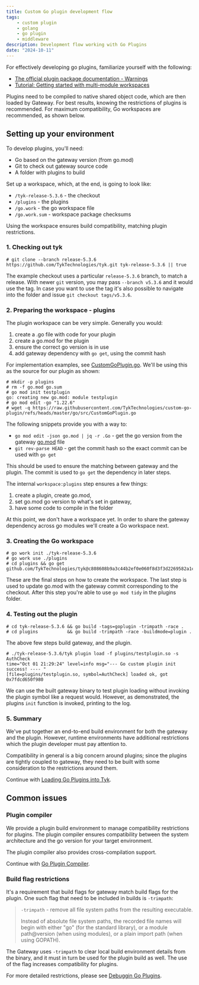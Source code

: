 ```yaml
---
title: Custom Go plugin development flow
tags:
    - custom plugin
    - golang
    - go plugin
    - middleware
description: Development flow working with Go Plugins
date: "2024-10-11"
---
```


For effectively developing go plugins, familiarize yourself with the following:

- [The official plugin package documentation - Warnings](https://pkg.go.dev/plugin)
- [Tutorial: Getting started with multi-module workspaces](https://go.dev/doc/tutorial/workspaces)

Plugins need to be compiled to native shared object code, which are then loaded by Gateway. For best results, knowing the restrictions of plugins is recommended. For maximum compatibility, Go workspaces are recommended, as shown below.

## Setting up your environment

To develop plugins, you'll need:

- Go based on the gateway version (from go.mod)
- Git to check out gateway source code
- A folder with plugins to build

Set up a workspace, which, at the end, is going to look like:

- `/tyk-release-5.3.6` - the checkout
- `/plugins` - the plugins
- `/go.work` - the go workspace file
- `/go.work.sum` - workspace package checksums

Using the workspace ensures build compatibility, matching plugin restrictions.

### 1. Checking out tyk

```
# git clone --branch release-5.3.6 https://github.com/TykTechnologies/tyk.git tyk-release-5.3.6 || true
```

The example checkout uses a particular `release-5.3.6` branch, to match a release. With newer `git` version, you may pass `--branch v5.3.6` and it would use the tag. In case you want to use the tag it's also possible to navigate into the folder and issue `git checkout tags/v5.3.6`.

### 2. Preparing the workspace - plugins

The plugin workspace can be very simple. Generally you would:

1. create a .go file with code for your plugin
2. create a go.mod for the plugin
3. ensure the correct go version is in use
4. add gateway dependency with `go get`, using the commit hash

For implementation examples, see [CustomGoPlugin.go](https://github.com/TykTechnologies/custom-go-plugin/blob/master/go/src/CustomGoPlugin.go). We'll be using this as the source for our plugin as shown:

```
# mkdir -p plugins
# rm -f go.mod go.sum
# go mod init testplugin
go: creating new go.mod: module testplugin
# go mod edit -go "1.22.6"
# wget -q https://raw.githubusercontent.com/TykTechnologies/custom-go-plugin/refs/heads/master/go/src/CustomGoPlugin.go
```

The following snippets provide you with a way to:

- `go mod edit -json go.mod | jq -r .Go` - get the go version from the gateway [go.mod](https://github.com/TykTechnologies/tyk/blob/release-5.3.6/go.mod#L3) file
- `git rev-parse HEAD` - get the commit hash so the exact commit can be used with `go get`

This should be used to ensure the matching between gateway and the plugin. The commit is used to `go get` the dependency in later steps.

The internal `workspace:plugins` step ensures a few things:

1. create a plugin, create go.mod,
2. set go.mod go version to what's set in gateway,
3. have some code to compile in the folder

At this point, we don't have a workspace yet. In order to share the gateway dependency across go modules we'll create a Go workspace next.

### 3. Creating the Go workspace

```
# go work init ./tyk-release-5.3.6
# go work use ./plugins
# cd plugins && go get github.com/TykTechnologies/tyk@c808608b9a3c44b2ef0e060f8d3f3d2269582a1c
```

These are the final steps on how to create the workspace. The last step is used to update go.mod with the gateway commit corresponding to the checkout. After this step you're able to use `go mod tidy` in the plugins folder.

### 4. Testing out the plugin

```
# cd tyk-release-5.3.6 && go build -tags=goplugin -trimpath -race .
# cd plugins           && go build -trimpath -race -buildmode=plugin .
```

The above few steps build gateway, and the plugin.

```
# ./tyk-release-5.3.6/tyk plugin load -f plugins/testplugin.so -s AuthCheck
time="Oct 01 21:29:24" level=info msg="--- Go custom plugin init success! ---- "
[file=plugins/testplugin.so, symbol=AuthCheck] loaded ok, got 0x7fdcd650f980
```

We can use the built gateway binary to test plugin loading without invoking the plugin symbol like a request would. However, as demonstrated, the plugins `init` function is invoked, printing to the log.

### 5. Summary

We've put together an end-to-end build environment for both the gateway and the plugin. However, runtime environments have additional restrictions which the plugin developer must pay attention to.

Compatibility in general is a big concern around plugins; since the plugins are tightly coupled to gateway, they need to be built with some consideration to the restrictions around them.

Continue with [Loading Go Plugins into Tyk](https://tyk.io/docs/product-stack/tyk-gateway/advanced-configurations/plugins/golang/loading-go-plugins/).

## Common issues

### Plugin compiler

We provide a plugin build environment to manage compatibility restrictions for plugins. The plugin compiler ensures compatibility between the system architecture and the go version for your target environment.

The plugin compiler also provides cross-compilation support.

Continue with [Go Plugin Compiler](https://tyk.io/docs/product-stack/tyk-gateway/advanced-configurations/plugins/golang/go-plugin-compiler/).

### Build flag restrictions

It's a requirement that build flags for gateway match build flags for the plugin. One such flag that need to be included in builds is `-trimpath`:

> `-trimpath` - remove all file system paths from the resulting executable.
>
> Instead of absolute file system paths, the recorded file names will begin with either "go" (for the standard library), or a module path@version (when using modules), or a plain import path (when using GOPATH).

The Gateway uses `-trimpath` to clear local build environment details from the binary, and it must in turn be used for the plugin build as well. The use of the flag increases compatibility for plugins.

For more detailed restrictions, please see [Debuggin Go Plugins](debugging-go-plugins.md).
